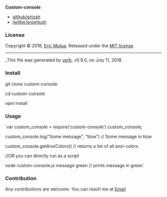 **Custom-console**

* [github/ertush](https://github.com/ertush)
* [twitter/eromtush](http://twitter.com/eromtush)

### License

Copyright © 2018, [Eric Mutua](https://github.com/ertush).
Released under the [MIT license](https://github.com/ertush/custom-console/blob/master/LICENSE).

***
_This file was generated by [verb](https://github.com/verbose/verb), v0.9.0, on July 11, 2018.

### Install

git clone custom-console

cd custom-console

npm install

### Usage
`var custom_console = require('custom-console').custom_console;

custom_console.log("Some message", "blue") // Some message in blue

custom_console.getAnsiColors() // returns a list of all ansi-colors

//OR you can directly run as a script

node custom-console.js message green // prints message in green`

### Contribution

Any contributions are welcome. You can reach me at [Email](eromtush@gmail.com)

